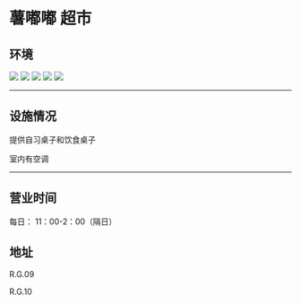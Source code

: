# 薯嘟嘟 超市

## 环境

<div class="image-slide">
<img src="https://img.xmummap.com/G_shududu_surd1.webp" />
<img src="https://img.xmummap.com/G_shududu_surd2.webp" />
<img src="https://img.xmummap.com/G_shududu_surd3.webp" />
<img src="https://img.xmummap.com/G_shududu_surd4.webp" />
<img src="https://img.xmummap.com/G_shududu_surd5.webp" />
</div>

---

## 设施情况

提供自习桌子和饮食桌子

室内有空调

---

## 营业时间

每日： 11：00-2：00（隔日）

## 地址

R.G.09

R.G.10
